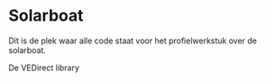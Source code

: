 # Solarboat
Dit is de plek waar alle code staat voor het profielwerkstuk over de solarboat.

De VEDirect library
